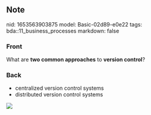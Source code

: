 ## Note
nid: 1653563903875
model: Basic-02d89-e0e22
tags: bda::11_business_processes
markdown: false

### Front
What are <b>two common approaches</b> to <b>version control</b>?

### Back
<ul>
  <li>centralized version control systems
  <li>distributed version control systems
</ul><img src="paste-570da1bb97f97c828fb82546cdc6da2f94ea7bb7.jpg">
